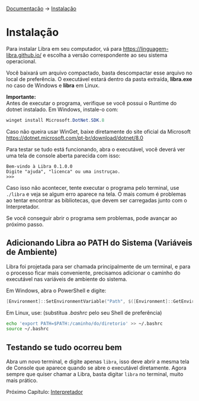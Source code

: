 [Documentação](README.md) -> [Instalação](#)

# Instalação
Para instalar Libra em seu computador, vá para https://linguagem-libra.github.io/ e escolha a versão correspondente ao seu sistema operacional.

Você baixará um arquivo compactado, basta descompactar esse arquivo no local de preferência. O executável estará dentro da pasta
extraída, **libra.exe** no caso de Windows e **libra** em Linux.

**Importante:**<br>
Antes de executar o programa, verifique se você possui o Runtime do dotnet instalado. Em Windows, instale-o com:
```ps1
winget install Microsoft.DotNet.SDK.8
```
Caso não queira usar WinGet, baixe diretamente do site oficial da Microsoft https://dotnet.microsoft.com/pt-br/download/dotnet/8.0

Para testar se tudo está funcionando, abra o executável, você deverá ver uma tela de console aberta parecida com isso:
```
Bem-vindo à Libra 0.1.0.0
Digite "ajuda", "licenca" ou uma instruçao.
>>>
```
Caso isso não acontecer, tente executar o programa pelo terminal, use `./libra` e veja se algum erro aparece na tela. O mais comum é problemas ao tentar
encontrar as bibliotecas, que devem ser carregadas junto com o Interpretador.

Se você conseguir abrir o programa sem problemas, pode avançar ao próximo passo.

## Adicionando Libra ao PATH do Sistema (Variáveis de Ambiente)
Libra foi projetada para ser chamada principalmente de um terminal, e para o processo ficar mais conveniente, precisamos adicionar o caminho do executável nas variáveis
de ambiente do sistema.

Em Windows, abra o PowerShell e digite:
```ps1
[Environment]::SetEnvironmentVariable("Path", $([Environment]::GetEnvironmentVariable("Path", [System.EnvironmentVariableTarget]::Machine) + ";C:\Caminho\Do\Diretorio"), [System.EnvironmentVariableTarget]::Machine)
```

Em Linux, use: (substitua *.bashrc* pelo seu Shell de preferência)
```sh
echo 'export PATH=$PATH:/caminho/do/diretorio' >> ~/.bashrc
source ~/.bashrc
```

## Testando se tudo ocorreu bem
Abra um novo terminal, e digite apenas `libra`, isso deve abrir a mesma tela de Console que aparece quando se abre o executável diretamente. Agora sempre que
quiser chamar a Libra, basta digitar `libra` no terminal, muito mais prático.

Próximo Capítulo: [Interpretador](interpretador.md)
